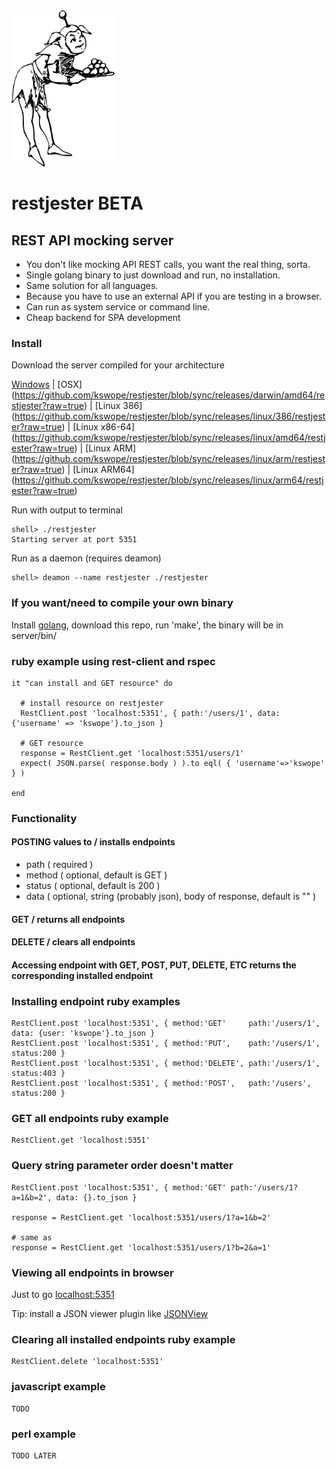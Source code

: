 

<img height="250" src="https://github.com/kswope/restjester/blob/master/assets/jester.png" />

# restjester BETA

## REST API mocking server


* You don't like mocking API REST calls, you want the real thing, sorta.
* Single golang binary to just download and run, no installation.
* Same solution for all languages.
* Because you have to use an external API if you are testing in a browser.
* Can run as system service or command line.
* Cheap backend for SPA development


### Install

Download the server compiled for your architecture

[Windows](https://github.com/kswope/restjester/blob/sync/releases/windows/amd64/restjester?raw=true)
|
[OSX]    (https://github.com/kswope/restjester/blob/sync/releases/darwin/amd64/restjester?raw=true)
|
[Linux 386]  (https://github.com/kswope/restjester/blob/sync/releases/linux/386/restjester?raw=true)
|
[Linux x86-64]  (https://github.com/kswope/restjester/blob/sync/releases/linux/amd64/restjester?raw=true)
|
[Linux ARM]    (https://github.com/kswope/restjester/blob/sync/releases/linux/arm/restjester?raw=true)
|
[Linux ARM64]  (https://github.com/kswope/restjester/blob/sync/releases/linux/arm64/restjester?raw=true)



Run with output to terminal
```
shell> ./restjester
Starting server at port 5351
```

Run as a daemon (requires deamon)
```
shell> deamon --name restjester ./restjester
```

### If you want/need to compile your own binary 

Install [golang](https://golang.org/), download this repo, run 'make', the binary will be in server/bin/


### ruby example using rest-client and rspec

```
it "can install and GET resource" do

  # install resource on restjester
  RestClient.post 'localhost:5351', { path:'/users/1', data: {'username' => 'kswope'}.to_json }

  # GET resource
  response = RestClient.get 'localhost:5351/users/1' 
  expect( JSON.parse( response.body ) ).to eql( { 'username'=>'kswope' } )

end
```

### Functionality

#### POSTING values to / installs endpoints

* path ( required )
* method ( optional, default is GET )
* status ( optional, default is 200 )
* data ( optional, string (probably json), body of response, default is "" )

#### GET / returns all endpoints

#### DELETE / clears all endpoints

#### Accessing endpoint with GET, POST, PUT, DELETE, ETC returns the corresponding installed endpoint






### Installing endpoint ruby examples
```
RestClient.post 'localhost:5351', { method:'GET'     path:'/users/1', data: {user: 'kswope'}.to_json }
RestClient.post 'localhost:5351', { method:'PUT',    path:'/users/1', status:200 }
RestClient.post 'localhost:5351', { method:'DELETE', path:'/users/1', status:403 }
RestClient.post 'localhost:5351', { method:'POST',   path:'/users',   status:200 }
```




### GET all endpoints ruby example
```
RestClient.get 'localhost:5351'
```

### Query string parameter order doesn't matter
```
RestClient.post 'localhost:5351', { method:'GET' path:'/users/1?a=1&b=2', data: {}.to_json }

response = RestClient.get 'localhost:5351/users/1?a=1&b=2' 

# same as
response = RestClient.get 'localhost:5351/users/1?b=2&a=1' 
```


### Viewing all endpoints in browser

Just to go [localhost:5351](http://localhost:5351)

Tip: install a JSON viewer plugin like [JSONView](https://chrome.google.com/webstore/detail/jsonview/chklaanhfefbnpoihckbnefhakgolnmc)

### Clearing all installed endpoints ruby example
```
RestClient.delete 'localhost:5351'
```

### javascript example
```
TODO
```

### perl example
```
TODO LATER
```

